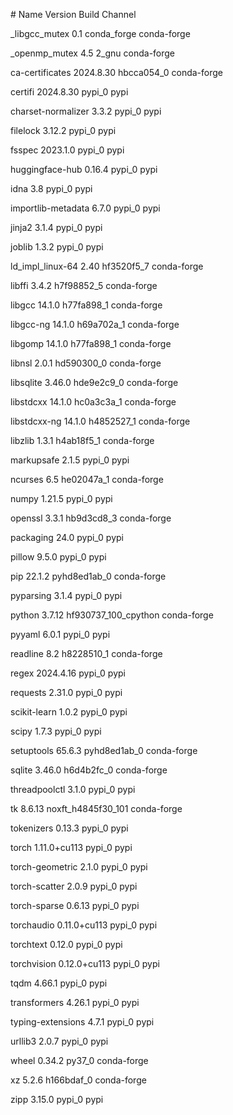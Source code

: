\# Name                    Version                   Build  Channel

_libgcc_mutex             0.1                 conda_forge    conda-forge

_openmp_mutex             4.5                       2_gnu    conda-forge

ca-certificates           2024.8.30            hbcca054_0    conda-forge

certifi                   2024.8.30                pypi_0    pypi

charset-normalizer        3.3.2                    pypi_0    pypi

filelock                  3.12.2                   pypi_0    pypi

fsspec                    2023.1.0                 pypi_0    pypi

huggingface-hub           0.16.4                   pypi_0    pypi

idna                      3.8                      pypi_0    pypi

importlib-metadata        6.7.0                    pypi_0    pypi

jinja2                    3.1.4                    pypi_0    pypi

joblib                    1.3.2                    pypi_0    pypi

ld_impl_linux-64          2.40                 hf3520f5_7    conda-forge

libffi                    3.4.2                h7f98852_5    conda-forge

libgcc                    14.1.0               h77fa898_1    conda-forge

libgcc-ng                 14.1.0               h69a702a_1    conda-forge

libgomp                   14.1.0               h77fa898_1    conda-forge

libnsl                    2.0.1                hd590300_0    conda-forge

libsqlite                 3.46.0               hde9e2c9_0    conda-forge

libstdcxx                 14.1.0               hc0a3c3a_1    conda-forge

libstdcxx-ng              14.1.0               h4852527_1    conda-forge

libzlib                   1.3.1                h4ab18f5_1    conda-forge

markupsafe                2.1.5                    pypi_0    pypi

ncurses                   6.5                  he02047a_1    conda-forge

numpy                     1.21.5                   pypi_0    pypi

openssl                   3.3.1                hb9d3cd8_3    conda-forge

packaging                 24.0                     pypi_0    pypi

pillow                    9.5.0                    pypi_0    pypi

pip                       22.1.2             pyhd8ed1ab_0    conda-forge

pyparsing                 3.1.4                    pypi_0    pypi

python                    3.7.12          hf930737_100_cpython    conda-forge

pyyaml                    6.0.1                    pypi_0    pypi

readline                  8.2                  h8228510_1    conda-forge

regex                     2024.4.16                pypi_0    pypi

requests                  2.31.0                   pypi_0    pypi

scikit-learn              1.0.2                    pypi_0    pypi

scipy                     1.7.3                    pypi_0    pypi

setuptools                65.6.3             pyhd8ed1ab_0    conda-forge

sqlite                    3.46.0               h6d4b2fc_0    conda-forge

threadpoolctl             3.1.0                    pypi_0    pypi

tk                        8.6.13          noxft_h4845f30_101    conda-forge

tokenizers                0.13.3                   pypi_0    pypi

torch                     1.11.0+cu113             pypi_0    pypi

torch-geometric           2.1.0                    pypi_0    pypi

torch-scatter             2.0.9                    pypi_0    pypi

torch-sparse              0.6.13                   pypi_0    pypi

torchaudio                0.11.0+cu113             pypi_0    pypi

torchtext                 0.12.0                   pypi_0    pypi

torchvision               0.12.0+cu113             pypi_0    pypi

tqdm                      4.66.1                   pypi_0    pypi

transformers              4.26.1                   pypi_0    pypi

typing-extensions         4.7.1                    pypi_0    pypi

urllib3                   2.0.7                    pypi_0    pypi

wheel                     0.34.2                   py37_0    conda-forge

xz                        5.2.6                h166bdaf_0    conda-forge

zipp                      3.15.0                   pypi_0    pypi